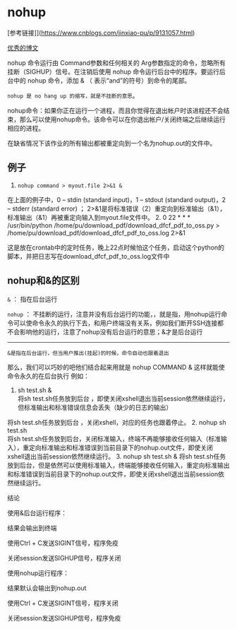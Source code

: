 
# nohup

[参考链接]](https://www.cnblogs.com/jinxiao-pu/p/9131057.html)

[优秀的博文](https://blog.csdn.net/wangfuying/article/details/86689813)

nohup 命令运行由 Command参数和任何相关的 Arg参数指定的命令，忽略所有挂断（SIGHUP）信号。在注销后使用 nohup 命令运行后台中的程序。要运行后台中的 nohup 命令，添加 & （ 表示“and”的符号）到命令的尾部。

`nohup 是 no hang up 的缩写，就是不挂断的意思`。

nohup命令：如果你正在运行一个进程，而且你觉得在退出帐户时该进程还不会结束，那么可以使用nohup命令。该命令可以在你退出帐户/关闭终端之后继续运行相应的进程。

在缺省情况下该作业的所有输出都被重定向到一个名为nohup.out的文件中。

## 例子

1. `nohup command > myout.file 2>&1 &   `

在上面的例子中，0 – stdin (standard input)，1 – stdout (standard output)，2 – stderr (standard error) ；
2>&1是将标准错误（2）重定向到标准输出（&1），标准输出（&1）再被重定向输入到myout.file文件中。
2. 0 22 * * * /usr/bin/python /home/pu/download_pdf/download_dfcf_pdf_to_oss.py > /home/pu/download_pdf/download_dfcf_pdf_to_oss.log 2>&1

这是放在crontab中的定时任务，晚上22点时候怕这个任务，启动这个python的脚本，并把日志写在download_dfcf_pdf_to_oss.log文件中

## nohup和&的区别

`&` ： 指在后台运行

`nohup` ： 不挂断的运行，注意并没有后台运行的功能，，就是指，用nohup运行命令可以使命令永久的执行下去，和用户终端没有关系，例如我们断开SSH连接都不会影响他的运行，注意了nohup没有后台运行的意思；&才是后台运行

---

`&是指在后台运行，但当用户推出(挂起)的时候，命令自动也跟着退出`

那么，我们可以巧妙的吧他们结合起来用就是
nohup COMMAND &
这样就能使命令永久的在后台执行
例如：

1. sh test.sh &  
将sh test.sh任务放到后台 ，即使关闭xshell退出当前session依然继续运行，但标准输出和标准错误信息会丢失（缺少的日志的输出）

将sh test.sh任务放到后台 ，关闭xshell，对应的任务也跟着停止。
2. nohup sh test.sh  
将sh test.sh任务放到后台，关闭标准输入，终端不再能够接收任何输入（标准输入），重定向标准输出和标准错误到当前目录下的nohup.out文件，即使关闭xshell退出当前session依然继续运行。
3. nohup sh test.sh  & 
将sh test.sh任务放到后台，但是依然可以使用标准输入，终端能够接收任何输入，重定向标准输出和标准错误到当前目录下的nohup.out文件，即使关闭xshell退出当前session依然继续运行。

结论

使用&后台运行程序：

结果会输出到终端

使用Ctrl + C发送SIGINT信号，程序免疫

关闭session发送SIGHUP信号，程序关闭

 

使用nohup运行程序：

结果默认会输出到nohup.out

使用Ctrl + C发送SIGINT信号，程序关闭

关闭session发送SIGHUP信号，程序免疫